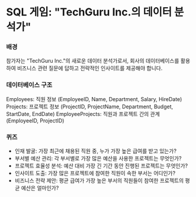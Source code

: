 # SQL 게임: "TechGuru Inc.의 데이터 분석가"

### 배경

참가자는 "TechGuru Inc."의 새로운 데이터 분석가로서, 회사의 데이터베이스를 활용하여 비즈니스 관련 질문에 답하고 전략적인 인사이트를 제공해야 합니다.

### 데이터베이스 구조

Employees: 직원 정보 (EmployeeID, Name, Department, Salary, HireDate)
Projects: 프로젝트 정보 (ProjectID, ProjectName, Department, Budget, StartDate, EndDate)
EmployeeProjects: 직원과 프로젝트 간의 관계 (EmployeeID, ProjectID)

### 퀴즈

- 인재 발굴: 가장 최근에 채용된 직원 중, 누가 가장 높은 급여를 받고 있는가?
- 부서별 예산 관리: 각 부서별로 가장 많은 예산을 사용한 프로젝트는 무엇인가?
- 프로젝트 효율성 분석: 예산 대비 가장 긴 기간 동안 진행된 프로젝트는 무엇인가?
- 인사이트 도출: 가장 많은 프로젝트에 참여한 직원이 속한 부서는 어디인가?
- 비즈니스 전략 제안: 평균 급여가 가장 높은 부서의 직원들이 참여한 프로젝트의 평균 예산은 얼마인가?
